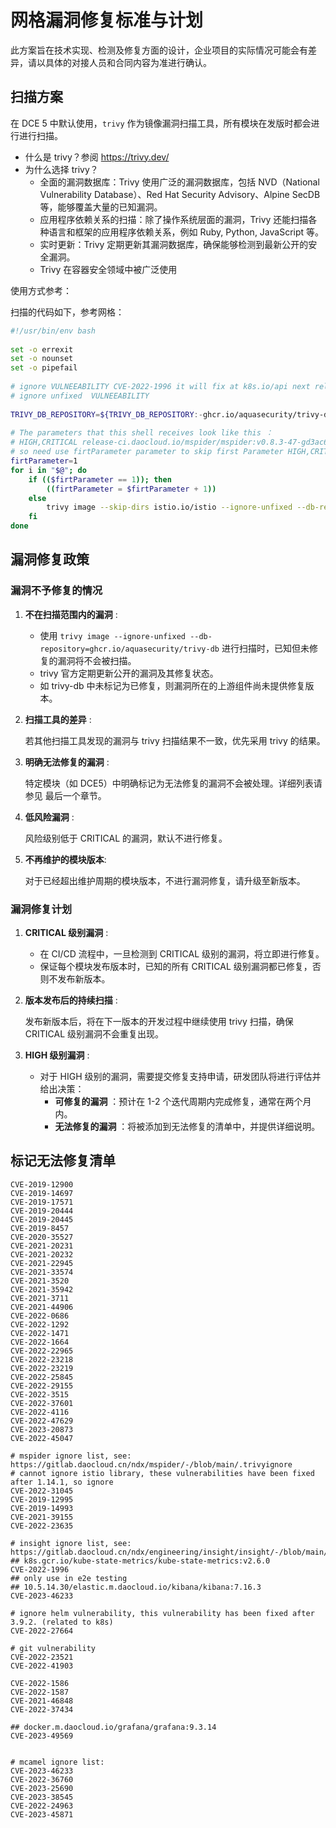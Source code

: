 # 网格漏洞修复标准与计划

此方案旨在技术实现、检测及修复方面的设计，企业项目的实际情况可能会有差异，请以具体的对接人员和合同内容为准进行确认。

## 扫描方案

在 DCE 5 中默认使用，`trivy` 作为镜像漏洞扫描工具，所有模块在发版时都会进行进行扫描。

- 什么是 trivy？参阅 <https://trivy.dev/>
- 为什么选择 trivy？
    - 全面的漏洞数据库：Trivy 使用广泛的漏洞数据库，包括 NVD（National Vulnerability Database）、Red Hat Security Advisory、Alpine SecDB 等，能够覆盖大量的已知漏洞。
    - 应用程序依赖关系的扫描：除了操作系统层面的漏洞，Trivy 还能扫描各种语言和框架的应用程序依赖关系，例如 Ruby, Python, JavaScript 等。
    - 实时更新：Trivy 定期更新其漏洞数据库，确保能够检测到最新公开的安全漏洞。
    - Trivy 在容器安全领域中被广泛使用

使用方式参考：

扫描的代码如下，参考网格：

```bash
#!/usr/bin/env bash
 
set -o errexit
set -o nounset
set -o pipefail
 
# ignore VULNEEABILITY CVE-2022-1996 it will fix at k8s.io/api next release
# ignore unfixed  VULNEEABILITY
 
TRIVY_DB_REPOSITORY=${TRIVY_DB_REPOSITORY:-ghcr.io/aquasecurity/trivy-db}
 
# The parameters that this shell receives look like this ：
# HIGH,CRITICAL release-ci.daocloud.io/mspider/mspider:v0.8.3-47-gd3ac6536  release-ci.daocloud.io/mspider/mspider-api-server:v0.8.3-47-gd3ac6536
# so need use firtParameter parameter to skip first Parameter HIGH,CRITICAL than trivy images
firtParameter=1
for i in "$@"; do
    if (($firtParameter == 1)); then
        ((firtParameter = $firtParameter + 1))
    else
        trivy image --skip-dirs istio.io/istio --ignore-unfixed --db-repository=${TRIVY_DB_REPOSITORY} --exit-code 1 --severity $1 $i
    fi
done
```

## 漏洞修复政策

### 漏洞不予修复的情况

1. **不在扫描范围内的漏洞** :

    - 使用 `trivy image --ignore-unfixed --db-repository=ghcr.io/aquasecurity/trivy-db` 进行扫描时，已知但未修复的漏洞将不会被扫描。
    - trivy 官方定期更新公开的漏洞及其修复状态。
    - 如 trivy-db 中未标记为已修复，则漏洞所在的上游组件尚未提供修复版本。

1. **扫描工具的差异** :

    若其他扫描工具发现的漏洞与 trivy 扫描结果不一致，优先采用 trivy 的结果。

1. **明确无法修复的漏洞** :
    
    特定模块（如 DCE5）中明确标记为无法修复的漏洞不会被处理。详细列表请参见 最后一个章节。

1. **低风险漏洞** :

    风险级别低于 CRITICAL 的漏洞，默认不进行修复。

1. **不再维护的模块版本**:

    对于已经超出维护周期的模块版本，不进行漏洞修复，请升级至新版本。

### 漏洞修复计划

1. **CRITICAL 级别漏洞** :

    - 在 CI/CD 流程中，一旦检测到 CRITICAL 级别的漏洞，将立即进行修复。
    - 保证每个模块发布版本时，已知的所有 CRITICAL 级别漏洞都已修复，否则不发布新版本。

1. **版本发布后的持续扫描** :

    发布新版本后，将在下一版本的开发过程中继续使用 trivy 扫描，确保 CRITICAL 级别漏洞不会重复出现。

1. **HIGH 级别漏洞** :

    - 对于 HIGH 级别的漏洞，需要提交修复支持申请，研发团队将进行评估并给出决策：
        - **可修复的漏洞** ：预计在 1-2 个迭代周期内完成修复，通常在两个月内。
        - **无法修复的漏洞** ：将被添加到无法修复的清单中，并提供详细说明。
     

## 标记无法修复清单

```text
CVE-2019-12900
CVE-2019-14697
CVE-2019-17571
CVE-2019-20444
CVE-2019-20445
CVE-2019-8457
CVE-2020-35527
CVE-2021-20231
CVE-2021-20232
CVE-2021-22945
CVE-2021-33574
CVE-2021-3520
CVE-2021-35942
CVE-2021-3711
CVE-2021-44906
CVE-2022-0686
CVE-2022-1292
CVE-2022-1471
CVE-2022-1664
CVE-2022-22965
CVE-2022-23218
CVE-2022-23219
CVE-2022-25845
CVE-2022-29155
CVE-2022-3515
CVE-2022-37601
CVE-2022-4116
CVE-2022-47629
CVE-2023-20873
CVE-2022-45047

# mspider ignore list, see: https://gitlab.daocloud.cn/ndx/mspider/-/blob/main/.trivyignore
# cannot ignore istio library, these vulnerabilities have been fixed after 1.14.1, so ignore
CVE-2022-31045
CVE-2019-12995
CVE-2019-14993
CVE-2021-39155
CVE-2022-23635

# insight ignore list, see: https://gitlab.daocloud.cn/ndx/engineering/insight/insight/-/blob/main/.trivyignore
## k8s.gcr.io/kube-state-metrics/kube-state-metrics:v2.6.0
CVE-2022-1996
## only use in e2e testing
## 10.5.14.30/elastic.m.daocloud.io/kibana/kibana:7.16.3
CVE-2023-46233

# ignore helm vulnerability, this vulnerability has been fixed after 3.9.2. (related to k8s)
CVE-2022-27664

# git vulnerability
CVE-2022-23521
CVE-2022-41903

CVE-2022-1586
CVE-2022-1587
CVE-2021-46848
CVE-2022-37434

## docker.m.daocloud.io/grafana/grafana:9.3.14
CVE-2023-49569


# mcamel ignore list:
CVE-2023-46233
CVE-2022-36760
CVE-2023-25690
CVE-2023-38545
CVE-2022-24963
CVE-2023-45871
```
